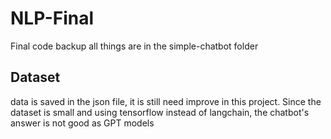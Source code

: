 # NLP-Final
Final code backup
all things are in the simple-chatbot folder
## Dataset
data is saved in the json file, it is still need improve in this project. Since the dataset is small and using tensorflow instead of langchain, the chatbot's answer is not good as GPT models
